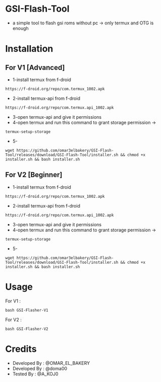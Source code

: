 # GSI-Flash-Tool
- a simple tool to flash gsi roms without pc -> only termux and OTG is enough

# Installation 
## For V1 [Advanced]
- 1-install termux from f-droid
```env
https://f-droid.org/repo/com.termux_1002.apk
```
- 2-install termux-api from f-droid
```env
https://f-droid.org/repo/com.termux.api_1002.apk
```
- 3-open termux-api and give it permissions
- 4-open termux and run this command to grant storage permission ->
```env
termux-setup-storage
```
- 5-
```env
wget https://github.com/omar3elbakery/GSI-Flash-Tool/releases/download/GSI-Flash-Tool/installer.sh && chmod +x installer.sh && bash installer.sh
```
## For V2 [Beginner]
- 1-install termux from f-droid
```env
https://f-droid.org/repo/com.termux_1002.apk
```
- 2-install termux-api from f-droid
```env
https://f-droid.org/repo/com.termux.api_1002.apk
```
- 3-open termux-api and give it permissions
- 4-open termux and run this command to grant storage permission ->
```env
termux-setup-storage
```
- 5-
```env
wget https://github.com/omar3elbakery/GSI-Flash-Tool/releases/download/GSI-Flash-Tool/installer.sh && chmod +x installer.sh && bash installer.sh
```
# Usage
For V1 :
```env
bash GSI-Flasher-V1
```
For V2 :
```env
bash GSI-Flasher-V2
```
# Credits 
- Developed By : @OMAR_EL_BAKERY
- Developed By : @doma00
- Tested By    : @A_KOJ0
